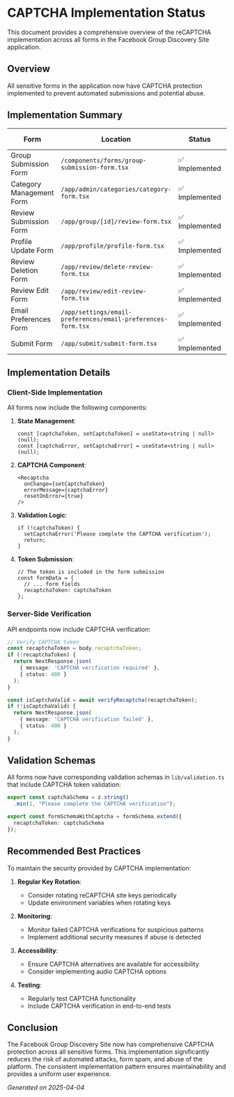 # CAPTCHA Implementation Status

This document provides a comprehensive overview of the reCAPTCHA implementation across all forms in the Facebook Group Discovery Site application.

## Overview

All sensitive forms in the application now have CAPTCHA protection implemented to prevent automated submissions and potential abuse.

## Implementation Summary

| Form | Location | Status | Risk Level |
|------|----------|--------|------------|
| Group Submission Form | `/components/forms/group-submission-form.tsx` | ✅ Implemented | Critical |
| Category Management Form | `/app/admin/categories/category-form.tsx` | ✅ Implemented | High |
| Review Submission Form | `/app/group/[id]/review-form.tsx` | ✅ Implemented | Medium |
| Profile Update Form | `/app/profile/profile-form.tsx` | ✅ Implemented | Medium |
| Review Deletion Form | `/app/review/delete-review-form.tsx` | ✅ Implemented | Medium |
| Review Edit Form | `/app/review/edit-review-form.tsx` | ✅ Implemented | Medium |
| Email Preferences Form | `/app/settings/email-preferences/email-preferences-form.tsx` | ✅ Implemented | Low |
| Submit Form | `/app/submit/submit-form.tsx` | ✅ Implemented | Critical |

## Implementation Details

### Client-Side Implementation

All forms now include the following components:

1. **State Management**:
   ```tsx
   const [captchaToken, setCaptchaToken] = useState<string | null>(null);
   const [captchaError, setCaptchaError] = useState<string | null>(null);
   ```

2. **CAPTCHA Component**:
   ```tsx
   <Recaptcha 
     onChange={setCaptchaToken}
     errorMessage={captchaError}
     resetOnError={true}
   />
   ```

3. **Validation Logic**:
   ```tsx
   if (!captchaToken) {
     setCaptchaError('Please complete the CAPTCHA verification');
     return;
   }
   ```

4. **Token Submission**:
   ```tsx
   // The token is included in the form submission
   const formData = {
     // ... form fields
     recaptchaToken: captchaToken
   };
   ```

### Server-Side Verification

API endpoints now include CAPTCHA verification:

```typescript
// Verify CAPTCHA token
const recaptchaToken = body.recaptchaToken;
if (!recaptchaToken) {
  return NextResponse.json(
    { message: 'CAPTCHA verification required' },
    { status: 400 }
  );
}

const isCaptchaValid = await verifyRecaptcha(recaptchaToken);
if (!isCaptchaValid) {
  return NextResponse.json(
    { message: 'CAPTCHA verification failed' },
    { status: 400 }
  );
}
```

## Validation Schemas

All forms now have corresponding validation schemas in `lib/validation.ts` that include CAPTCHA token validation:

```typescript
export const captchaSchema = z.string()
  .min(1, "Please complete the CAPTCHA verification");

export const formSchemaWithCaptcha = formSchema.extend({
  recaptchaToken: captchaSchema
});
```

## Recommended Best Practices

To maintain the security provided by CAPTCHA implementation:

1. **Regular Key Rotation**:
   - Consider rotating reCAPTCHA site keys periodically
   - Update environment variables when rotating keys

2. **Monitoring**:
   - Monitor failed CAPTCHA verifications for suspicious patterns
   - Implement additional security measures if abuse is detected

3. **Accessibility**:
   - Ensure CAPTCHA alternatives are available for accessibility
   - Consider implementing audio CAPTCHA options

4. **Testing**:
   - Regularly test CAPTCHA functionality
   - Include CAPTCHA verification in end-to-end tests

## Conclusion

The Facebook Group Discovery Site now has comprehensive CAPTCHA protection across all sensitive forms. This implementation significantly reduces the risk of automated attacks, form spam, and abuse of the platform. The consistent implementation pattern ensures maintainability and provides a uniform user experience.

_Generated on 2025-04-04_
